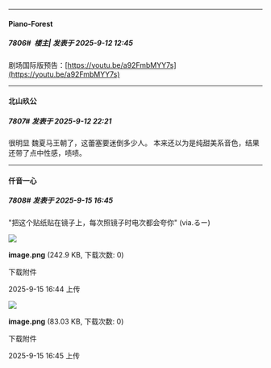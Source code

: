 ﻿
*****

####  Piano-Forest  
##### 7806#         楼主| 发表于 2025-9-12 12:45

剧场国际版预告：[https://youtu.be/a92FmbMYY7s](https://youtu.be/a92FmbMYY7s)

*****

####  北山玖公  
##### 7807#       发表于 2025-9-12 22:21

很明显 魏夏马王朝了，这蕾塞要迷倒多少人。
本来还以为是纯甜美系音色，结果还带了点中性感，啧啧。

*****

####  仟音一心  
##### 7808#       发表于 2025-9-15 16:45

"把这个贴纸贴在镜子上，每次照镜子时电次都会夸你" (via.るー) ​​​

<img src="https://img.stage1st.com/forum/202509/15/164459qabxtx3waf1tzjto.png" referrerpolicy="no-referrer">

<strong>image.png</strong> (242.9 KB, 下载次数: 0)

下载附件

2025-9-15 16:44 上传

<img src="https://img.stage1st.com/forum/202509/15/164506p4tssclncogwxn19.png" referrerpolicy="no-referrer">

<strong>image.png</strong> (83.03 KB, 下载次数: 0)

下载附件

2025-9-15 16:45 上传

